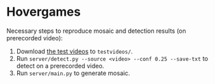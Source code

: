 # Hovergames

Necessary steps to reproduce mosaic and detection results (on prerecorded video):
1. Download [the test videos](https://drive.google.com/drive/folders/1FDwAICmS5KsaoBLwbqo3QC0LNczx2Y0i?usp=sharing) to `testvideos/`.
2. Run `server/detect.py --source <video> --conf 0.25 --save-txt` to detect on a prerecorded video.
3. Run `server/main.py` to generate mosaic.

